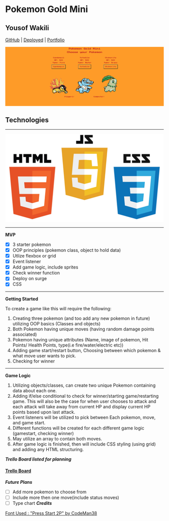 # Pokemon Gold Mini

## Yousof Wakili

[GitHub](https://github.com/ywakili18) | [Deployed](http://yousofwpokemongoldmini.surge.sh/) | [ Portfolio](youseffect.com)

![Page 1](./images/screenshot.png)

## Technologies

---

![Page 1](./images/html.jpeg)

---

**MVP**

- [x] 3 starter pokemon
- [x] OOP principles (pokemon class, object to hold data)
- [x] Utlize flexbox or grid
- [x] Event listener
- [x] Add game logic, include sprites
- [x] Check winner function
- [x] Deploy on surge
- [x] CSS

---

**Getting Started**

To create a game like this will require the following:

1. Creating three pokemon (and too add any new pokemon in future) utilizing OOP basics (Classes and objects)
2. Both Pokemon having unique moves (having random damage points associated)
3. Pokemon having unique attributes (Name, image of pokemon, Hit Points/ Health Points, type(i.e fire/water/electric etc))
4. Adding game start/restart button, Choosing between which pokemon & what move user wants to pick.
5. Checking for winner

---

**Game Logic**

1. Utilizing objects/classes, can create two unique Pokemon containing data about each one.
2. Adding if/else conditional to check for winner/starting game/restarting game. This will also be the case for when user chooses to attack and each attack will take away from current HP and display current HP points based upon last attack.
3. Event listeners will be utilized to pick between Each pokemon, move, and game start.
4. Different functions will be created for each different game logic (gamestart, checking winner)
5. May utilize an array to contain both moves.
6. After game logic is finished, then will include CSS styling (using grid) and adding any HTML structuring.

**_Trello Board listed for planning_**

#### [Trello Board](https://trello.com/b/7Ojd8AR1/pokemon-mini)

**_Future Plans_**

- [ ] Add more pokemon to choose from
- [ ] Include more then one move(include status moves)
- [ ] Type chart
      **_Credits_**

[Font Used : "Press Start 2P" by CodeMan38](https://fonts.google.com/specimen/Press+Start+2P)
